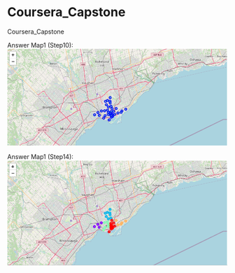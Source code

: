 # Coursera_Capstone
Coursera_Capstone


Answer  Map1 (Step10):
![alt text](https://raw.githubusercontent.com/sanojtomar/Coursera_Capstone/main/Image1.PNG?raw=true)



Answer  Map1 (Step14):
![alt text](https://raw.githubusercontent.com/sanojtomar/Coursera_Capstone/main/Image2.PNG?raw=true)

